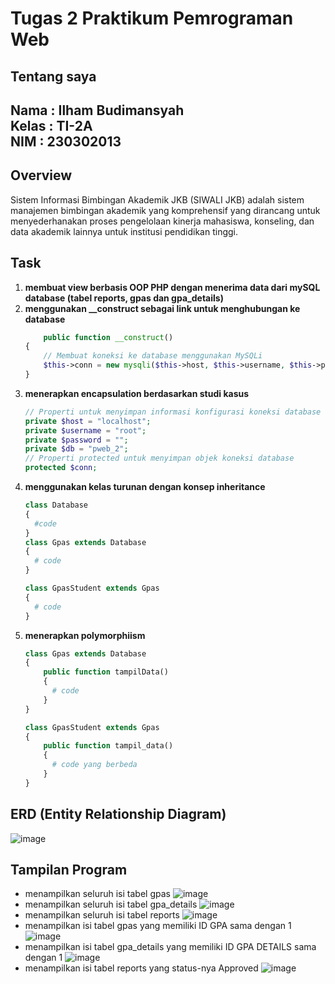 # Tugas 2 Praktikum Pemrograman Web
## Tentang saya 
Nama : Ilham Budimansyah \
Kelas : TI-2A \
NIM : 230302013
-
## Overview
Sistem Informasi Bimbingan Akademik JKB (SIWALI JKB) adalah sistem manajemen bimbingan akademik yang komprehensif yang dirancang untuk menyederhanakan proses pengelolaan kinerja mahasiswa, konseling, dan data akademik lainnya untuk institusi pendidikan tinggi.
## Task
1. **membuat view berbasis OOP PHP dengan menerima data dari mySQL database (tabel reports, gpas dan gpa_details)**
2. **menggunakan __construct sebagai link untuk menghubungan ke database**
    ```php
        public function __construct()
    {
        // Membuat koneksi ke database menggunakan MySQLi
        $this->conn = new mysqli($this->host, $this->username, $this->password, $this->db);
    }
    ```
3. **menerapkan encapsulation berdasarkan studi kasus**
    ```php
    // Properti untuk menyimpan informasi konfigurasi koneksi database
    private $host = "localhost";
    private $username = "root";
    private $password = "";
    private $db = "pweb_2";
    // Properti protected untuk menyimpan objek koneksi database
    protected $conn;

    ```
4. **menggunakan kelas turunan dengan konsep inheritance**
    ```php
    class Database
    {
      #code
    }
    class Gpas extends Database
    {
      # code
    }

    class GpasStudent extends Gpas
    {
      # code
    }
    ```
5. **menerapkan polymorphiism**
    ```php
    class Gpas extends Database
    {
        public function tampilData()
        {
          # code
        }
    }

    class GpasStudent extends Gpas
    {
        public function tampil_data()
        {
          # code yang berbeda
        }
    }
    ```
## ERD (Entity Relationship Diagram)
![image](https://github.com/user-attachments/assets/10762b63-e095-497b-8f74-9e884e8f2286)
## Tampilan Program
+ menampilkan seluruh isi tabel gpas
![image](https://github.com/user-attachments/assets/7d42cb8a-2928-4f66-bc7f-f5cb235aab12)
+ menampilkan seluruh isi tabel gpa_details
![image](https://github.com/user-attachments/assets/70dec389-46b6-40fb-af08-078265f0eddb)
+  menampilkan seluruh isi tabel reports
![image](https://github.com/user-attachments/assets/243c5f77-675f-4175-ad6f-ab7afece8691)
+  menampilkan isi tabel gpas yang memiliki ID GPA sama dengan 1
![image](https://github.com/user-attachments/assets/d47ceaad-4212-44fc-8588-6534737d98b1)
+ menampilkan isi tabel gpa_details yang memiliki ID GPA DETAILS sama dengan 1
![image](https://github.com/user-attachments/assets/227005e5-7566-4116-a9cc-a51554738b27)
+ menampilkan isi tabel reports yang status-nya Approved
![image](https://github.com/user-attachments/assets/acb17350-ff2b-4a50-a7ac-8a6ac9b9f5e4)
